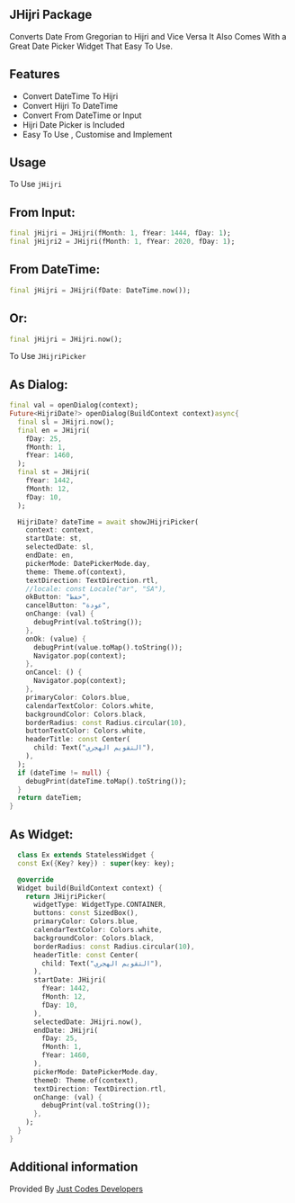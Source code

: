 JHijri Package
-
Converts Date From Gregorian to Hijri and Vice Versa It Also Comes With a Great Date Picker Widget That Easy To Use.

## Features
* Convert DateTime To Hijri
* Convert Hijri To DateTime
* Convert From DateTime or Input
* Hijri Date Picker is Included
* Easy To Use , Customise and Implement

## Usage
To Use `jHijri`

From Input:
-
```dart
final jHijri = JHijri(fMonth: 1, fYear: 1444, fDay: 1);
final jHijri2 = JHijri(fMonth: 1, fYear: 2020, fDay: 1);
```
From DateTime:
-
```dart
final jHijri = JHijri(fDate: DateTime.now());
```
Or:
-
```dart
final jHijri = JHijri.now();
```
To Use `JHijriPicker`

As Dialog:
-

```dart
final val = openDialog(context);
Future<HijriDate?> openDialog(BuildContext context)async{
  final sl = JHijri.now();
  final en = JHijri(
    fDay: 25,
    fMonth: 1,
    fYear: 1460,
  );
  final st = JHijri(
    fYear: 1442,
    fMonth: 12,
    fDay: 10,
  );

  HijriDate? dateTime = await showJHijriPicker(
    context: context,
    startDate: st,
    selectedDate: sl,
    endDate: en,
    pickerMode: DatePickerMode.day,
    theme: Theme.of(context),
    textDirection: TextDirection.rtl,
    //locale: const Locale("ar", "SA"),
    okButton: "حفظ",
    cancelButton: "عودة",
    onChange: (val) {
      debugPrint(val.toString());
    },
    onOk: (value) {
      debugPrint(value.toMap().toString());
      Navigator.pop(context);
    },
    onCancel: () {
      Navigator.pop(context);
    },
    primaryColor: Colors.blue,
    calendarTextColor: Colors.white,
    backgroundColor: Colors.black,
    borderRadius: const Radius.circular(10),
    buttonTextColor: Colors.white,
    headerTitle: const Center(
      child: Text("التقويم الهجري"),
    ),
  );
  if (dateTime != null) {
    debugPrint(dateTime.toMap().toString());
  }
  return dateTiem;
}
```
As Widget:
-
```dart
  class Ex extends StatelessWidget {
  const Ex({Key? key}) : super(key: key);

  @override
  Widget build(BuildContext context) {
    return JHijriPicker(
      widgetType: WidgetType.CONTAINER,
      buttons: const SizedBox(),
      primaryColor: Colors.blue,
      calendarTextColor: Colors.white,
      backgroundColor: Colors.black,
      borderRadius: const Radius.circular(10),
      headerTitle: const Center(
        child: Text("التقويم الهجري"),
      ),
      startDate: JHijri(
        fYear: 1442,
        fMonth: 12,
        fDay: 10,
      ),
      selectedDate: JHijri.now(),
      endDate: JHijri(
        fDay: 25,
        fMonth: 1,
        fYear: 1460,
      ),
      pickerMode: DatePickerMode.day,
      themeD: Theme.of(context),
      textDirection: TextDirection.rtl,
      onChange: (val) {
        debugPrint(val.toString());
      },
    );
  }
}
```

## Additional information

Provided By [Just Codes Developers](https://jucodes.com/)
